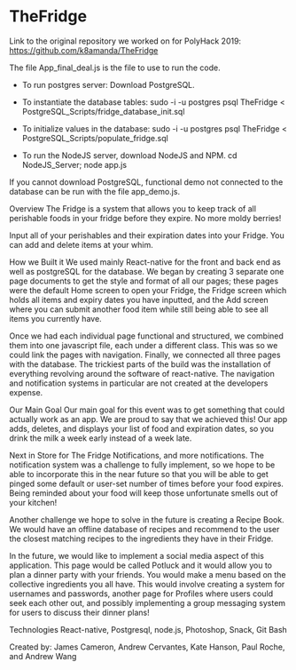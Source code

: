 # TheFridge
Link to the original repository we worked on for PolyHack 2019: 
https://github.com/k8amanda/TheFridge

The file App_final_deal.js is the file to use to run the code.

- To run postgres server: Download PostgreSQL. 

- To instantiate the database tables:
    sudo -i -u postgres psql TheFridge < PostgreSQL_Scripts/fridge_database_init.sql
    
- To initialize values in the database:
    sudo -i -u postgres psql TheFridge < PostgreSQL_Scripts/populate_fridge.sql
   
- To run the NodeJS server, download NodeJS and NPM. 
    cd NodeJS_Server; node app.js

If you cannot download PostgreSQL, functional demo not connected to the database can be run with the file app_demo.js.

Overview
The Fridge is a system that allows you to keep track of all perishable foods in your fridge before they expire. No more moldy berries!

Input all of your perishables and their expiration dates into your Fridge. You can add and delete items at your whim.

How we Built it
We used mainly React-native for the front and back end as well as postgreSQL for the database. We began by creating 3 separate one page documents to get the style and format of all our pages; these pages were the default Home screen to open your Fridge, the Fridge screen which holds all items and expiry dates you have inputted, and the Add screen where you can submit another food item while still being able to see all items you currently have.

Once we had each individual page functional and structured, we combined them into one javascript file, each under a different class. This was so we could link the pages with navigation. Finally, we connected all three pages with the database. The trickiest parts of the build was the installation of everything revolving around the software of react-native. The navigation and notification systems in particular are not created at the developers expense.

Our Main Goal
Our main goal for this event was to get something that could actually work as an app. We are proud to say that we achieved this! Our app adds, deletes, and displays your list of food and expiration dates, so you drink the milk a week early instead of a week late.

Next in Store for The Fridge
Notifications, and more notifications. The notification system was a challenge to fully implement, so we hope to be able to incorporate this in the near future so that you will be able to get pinged some default or user-set number of times before your food expires. Being reminded about your food will keep those unfortunate smells out of your kitchen!

Another challenge we hope to solve in the future is creating a Recipe Book. We would have an offline database of recipes and recommend to the user the closest matching recipes to the ingredients they have in their Fridge.

In the future, we would like to implement a social media aspect of this application. This page would be called Potluck and it would allow you to plan a dinner party with your friends. You would make a menu based on the collective ingredients you all have. This would involve creating a system for usernames and passwords, another page for Profiles where users could seek each other out, and possibly implementing a group messaging system for users to discuss their dinner plans!

Technologies
React-native, Postgresql, node.js, Photoshop, Snack, Git Bash


Created by: James Cameron, Andrew Cervantes, Kate Hanson, Paul Roche, and Andrew Wang
